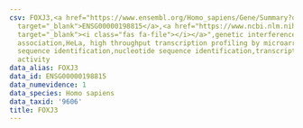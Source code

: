 ```yaml
---
csv: FOXJ3,<a href="https://www.ensembl.org/Homo_sapiens/Gene/Summary?db=core;g=ENSG00000198815"
  target="_blank">ENSG00000198815</a>,<a href="https://www.ncbi.nlm.nih.gov/pubmed/17216044"
  target="_blank"><i class="fas fa-file"></i></a>",genetic interference,functional
  association,HeLa, high throughput transcription profiling by microarray,nucleotide
  sequence identification,nucleotide sequence identification,transcriptional regulation,down-regulates
  activity
data_alias: FOXJ3
data_id: ENSG00000198815
data_numevidence: 1
data_species: Homo sapiens
data_taxid: '9606'
title: FOXJ3
---
```

